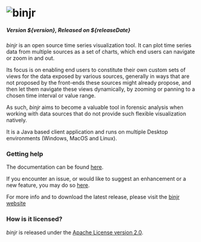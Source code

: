 # ![binjr](./resources/images/binjr_logo.png)
##### _Version ${version}, Released on ${releaseDate}_ 

*binjr* is an open source time series visualization tool. It can plot time series data from multiple sources as a set of charts, which end users can navigate or zoom in and out.

Its focus is on enabling end users to constitute their own custom sets of views for the data exposed by various sources, generally in ways that are not proposed by the front-ends these sources might already propose, and then let them navigate these views dynamically, by zooming or panning to a chosen time interval or value range.

As such, *binjr* aims to become a valuable tool in forensic analysis when working with data sources that do not provide such flexible visualization natively.

It is a Java based client application and runs on multiple Desktop environments (Windows, MacOS and Linux).


### Getting help
The documentation can be found [here](https://binjr.eu/user_manual).

If you encounter an issue, or would like to suggest an enhancement or a new feature, you may do so [here](https://github.com/binjr/binjr/issues).

For more info and to download the latest release, please visit the [binjr website](https://binjr.eu) 



### How is it licensed?

*binjr* is released under the [Apache License version 2.0](https://github.com/binjr/binjr/blob/master/LICENSE).

